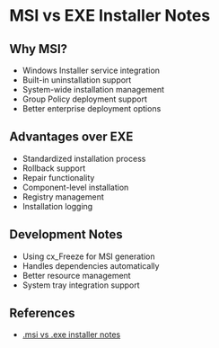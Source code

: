 # MSI vs EXE Installer Notes

## Why MSI?
- Windows Installer service integration
- Built-in uninstallation support
- System-wide installation management
- Group Policy deployment support
- Better enterprise deployment options

## Advantages over EXE
- Standardized installation process
- Rollback support
- Repair functionality
- Component-level installation
- Registry management
- Installation logging

## Development Notes
- Using cx_Freeze for MSI generation
- Handles dependencies automatically
- Better resource management
- System tray integration support

## References
- [.msi vs .exe installer notes](https://cuboid-root-18b.notion.site/Battery-Full-Alert-1627ccdd7fed808d9c49ca2fafba08bc?pvs=4)